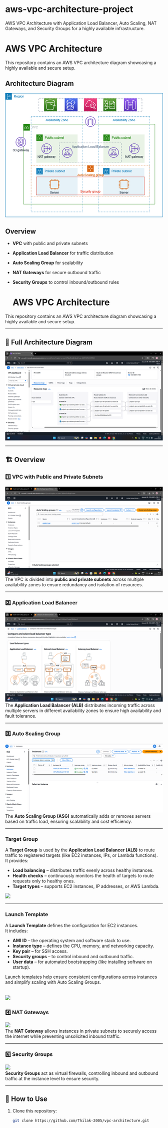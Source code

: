 # aws-vpc-architecture-project
AWS VPC Architecture with Application Load Balancer, Auto Scaling, NAT Gateways, and Security Groups for a highly available infrastructure.
# AWS VPC Architecture

This repository contains an AWS VPC architecture diagram showcasing a highly available and secure setup.

## Architecture Diagram
![](vpc.png)

## Overview
- **VPC** with public and private subnets  
- **Application Load Balancer** for traffic distribution  
- **Auto Scaling Group** for scalability  
- **NAT Gateways** for secure outbound traffic   
- **Security Groups** to control inbound/outbound rules

  # AWS VPC Architecture

This repository contains an AWS VPC architecture diagram showcasing a highly available and secure setup.

---

## 📌 Full Architecture Diagram
![](subnet.png)

---

## 🏗️ Overview

### 1️⃣ VPC with Public and Private Subnets
![](vpc1.png)  
The VPC is divided into **public and private subnets** across multiple availability zones to ensure redundancy and isolation of resources.

---

### 2️⃣ Application Load Balancer
![](load.png)  
The **Application Load Balancer (ALB)** distributes incoming traffic across multiple servers in different availability zones to ensure high availability and fault tolerance.

---

### 3️⃣ Auto Scaling Group
![](autoscale.png)  
The **Auto Scaling Group (ASG)** automatically adds or removes servers based on traffic load, ensuring scalability and cost efficiency.

---
### Target Group
A **Target Group** is used by the **Application Load Balancer (ALB)** to route traffic to registered targets (like EC2 instances, IPs, or Lambda functions).  
It provides:  
- **Load balancing** – distributes traffic evenly across healthy instances.  
- **Health checks** – continuously monitors the health of targets to route requests only to healthy ones.  
- **Target types** – supports EC2 instances, IP addresses, or AWS Lambda.  

![](./targetgroup.png)

---

### Launch Template
A **Launch Template** defines the configuration for EC2 instances.  
It includes:  
- **AMI ID** – the operating system and software stack to use.  
- **Instance type** – defines the CPU, memory, and networking capacity.  
- **Key pair** – for SSH access.  
- **Security groups** – to control inbound and outbound traffic.  
- **User data** – for automated bootstrapping (like installing software on startup).  

Launch templates help ensure consistent configurations across instances and simplify scaling with Auto Scaling Groups.  

![](./launchtemplate.png)
---
### 4️⃣ NAT Gateways
![](images/nat-gateway.png)  
The **NAT Gateway** allows instances in private subnets to securely access the internet while preventing unsolicited inbound traffic.

---

### 6️⃣ Security Groups
![](images/security-groups.png)  
**Security Groups** act as virtual firewalls, controlling inbound and outbound traffic at the instance level to ensure security.

---

## 🔧 How to Use
1. Clone this repository:
   ```bash
   git clone https://github.com/Thilak-2005/vpc-architecture.git
